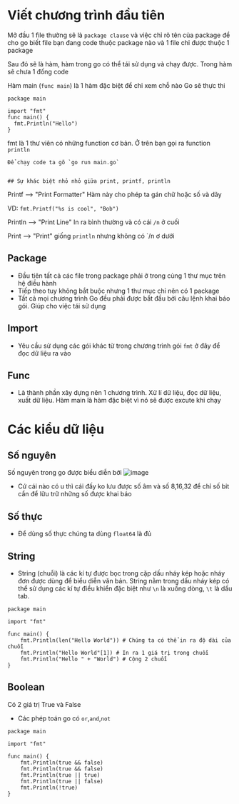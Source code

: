 # Viết chương trình đầu tiên
Mở đầu 1 file thường sẽ là `package clause` và việc chỉ rõ tên
của package để cho go biết file bạn đang code thuộc package nào
và 1 file chỉ được thuộc 1 package

Sau đó sẽ là hàm, hàm trong go có thể tái sử dụng và chạy được.
Trong hàm sẽ chưa 1 đống code

Hàm main (`func main`) là 1 hàm đặc biệt để chỉ xem chỗ nào Go sẽ
thực thi

```
package main

import "fmt"
func main() {
  fmt.Println("Hello")
}
```

fmt là 1 thư viên có những function cơ bản. Ở trên bạn gọi ra function `println`

```
Để chạy code ta gõ `go run main.go`


## Sự khác biệt nhỏ nhỏ giữa print, printf, println
```
Printf --> "Print Formatter" Hàm này cho phép ta gán chữ hoặc số và dãy

VD: `fmt.Printf("%s is cool", "Bob") `

Println --> "Print Line" In ra bình thường và có cái `/n` ở cuối

Print --> "Print" giống `println` nhưng không có `/n ơ dưới

## Package
- Đầu tiên tất cả các file trong package phải ở trong cùng 1 thư mục trên hệ điều hành
- Tiếp theo tuy không bắt buộc nhưng 1 thư mục chỉ nên có 1 package
- Tất cả mọi chương trình Go đều phải được bắt đầu bởi câu lệnh khai báo gói. Giúp cho việc tái sử dụng


## Import
- Yêu cầu sử dụng các gói khác từ trong chương trình gói `fmt` ở đây để đọc dữ liệu ra vào 

## Func
- Là thành phần xây dựng nên 1 chương trình. Xử lí dữ liệu, đọc dữ liệu, xuất dữ liệu.
Hàm main là hàm đặc biệt vì nó sẽ được excute khi chạy

# Các kiểu dữ liệu
## Số nguyên
Số nguyên trong go được biểu diễn bởi
![image](https://user-images.githubusercontent.com/45547213/58007239-10a01600-7b14-11e9-92cf-a0ae7485ec8d.png)
- Cứ cái nào có u thì cái đấy ko lưu được số âm và số 8,16,32 để chỉ số bit cần để lữu trữ những số được khai báo

## Số thực 
- Để dùng số thực chúng ta dùng `float64` là đủ

## String
- String (chuỗi) là các kí tự được bọc trong cặp dấu nháy kép hoặc nháy đơn được dùng để biểu diễn văn bản. 
String nằm trong dấu nháy kép có thể sử dụng các kí tự điều khiển đặc biệt như `\n` là xuống dòng, `\t` là dấu tab.
```
package main
 
import "fmt"
 
func main() {
    fmt.Println(len("Hello World")) # Chúng ta có thể in ra độ dài của chuỗi
    fmt.Println("Hello World"[1]) # In ra 1 giá trị trong chuỗi
    fmt.Println("Hello " + "World") # Cộng 2 chuỗi
} 
```

## Boolean
Có 2 giá trị True và False
- Các phép toán go có `or`,`and`,`not`
```
package main
 
import "fmt"
 
func main() {
    fmt.Println(true && false)
    fmt.Println(true && false)
    fmt.Println(true || true)
    fmt.Println(true || false)
    fmt.Println(!true)
}
```
